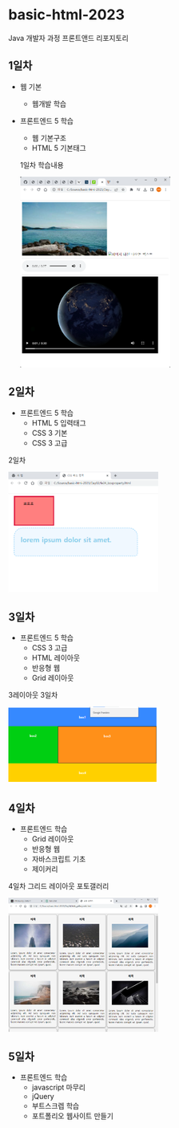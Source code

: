 # basic-html-2023
Java 개발자 과정 프론트앤드 리포지토리

## 1일차
- 웹 기본 
    - 웹개발 학습
- 프론트엔드 5 학습  
    - 웹 기본구조
    - HTML 5 기본태그
    
    1일차 학습내용
    <!--![멀티미디어](https://raw.githubusercontent.com/kim333333d/basic-html-2023/main/image/day01.png) 이건 사이즈 조절불가-->
    <img src="https://raw.githubusercontent.com/kim333333d/basic-html-2023/main/image/day01.png" width="300">

## 2일차
- 프론트엔드 5 학습
    - HTML 5 입력태그
    - CSS 3 기본
    - CSS 3 고급

2일차

<img src="https://raw.githubusercontent.com/kim333333d/basic-html-2023/main/image/day02.png" width="300">

## 3일차
- 프론트엔드 5 학습
    - CSS 3 고급
    - HTML 레이아웃
    - 반응형 웹
    - Grid 레이아웃

3레이아웃 3일차

<img src="https://raw.githubusercontent.com/kim333333d/basic-html-2023/main/image/day03.png" width="300">

## 4일차
- 프론트엔드 학습
    - Grid 레이아웃
    - 반응형 웹
    - 자바스크립트 기초
    - 제이커리

4일차 그리드 레이아웃 포토갤러리

<img src="https://raw.githubusercontent.com/kim333333d/basic-html-2023/main/image/day04-1.png" width="300">

## 5일차
- 프론트엔드 학습
    - javascript 마무리
    - jQuery
    - 부트스크렙 학습
    - 포트폴리오 웹사이트 만들기
    
